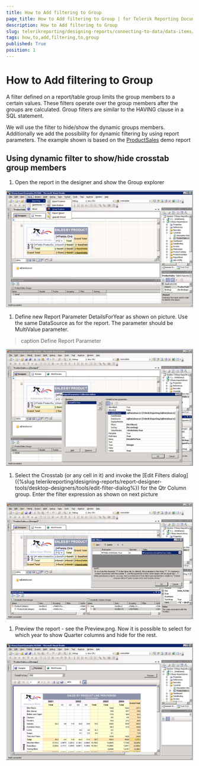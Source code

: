 ```yaml
---
title: How to Add filtering to Group
page_title: How to Add filtering to Group | for Telerik Reporting Documentation
description: How to Add filtering to Group
slug: telerikreporting/designing-reports/connecting-to-data/data-items/grouping-data-/how-to-add-filtering-to-group
tags: how,to,add,filtering,to,group
published: True
position: 1
---
```


# How to Add filtering to Group



A filter defined on a report/table group limits the group members to       a certain values. These filters operate over the group members after the       groups are calculated. Group filters are similar to the HAVING clause in       a SQL statement. 		

We will use the filter to hide/show the dynamic groups members. 		Additionally we add the possibility for dynamic filtering by using report 		parameters. The example shown is based on the  [ProductSales](https://demos.telerik.com/reporting/product-sales/silverlight-demo.aspx)   demo report

## Using dynamic filter to show/hide crosstab group members

1. Open the report in the designer and show the Group explorer               

  ![](images/DataItems/diGroupExplorer.PNG)

1. Define new Report Parameter DetailsForYear as shown on             picture. Use the same DataSource as for the report. The parameter             should be MultiValue parameter.
>caption Define Report Parameter

  

  ![](images/DataItems/diReportParameter.PNG)

1. Select the Crosstab (or any cell in it) and invoke the             [Edit Filters             dialog]({%slug telerikreporting/designing-reports/report-designer-tools/desktop-designers/tools/edit-filter-dialog%}) for the Qtr Column group. Enter the filter             expression as shown on next picture  

  ![](images/DataItems/diSetFilter.PNG)

1. Preview the report - see the Preview.png. Now it is possible             to select for which year to show Quarter columns and hide for the rest.  

  ![](images/DataItems/diPreview.PNG)

